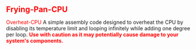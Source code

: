 # Frying-Pan-CPU
<style> 
    h1 {
        font-size: 150%; 
        color: red;  
    }
</style>

<span style="color:red;">Overheat-CPU</span>
A simple assembly code designed to overheat the CPU by disabling its temperature limit and looping infinitely while adding one degree per loop. <strong><span style="color:red;">Use with caution as it may potentially cause damage to your system's components.</span></strong>
